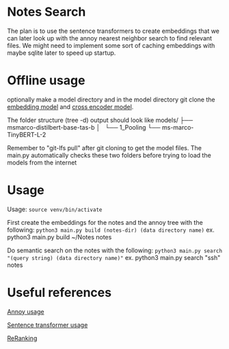 # Notes Search

The plan is to use the sentence transformers to create embeddings that we can later look up with the annoy nearest neighbor search to find relevant files.
We might need to implement some sort of caching embeddings with maybe sqlite later to speed up startup.  

# Offline usage
optionally make a model directory and in the model directory git clone the [embedding model](https://huggingface.co/sentence-transformers/msmarco-distilbert-base-tas-b/tree/main) and [cross encoder model](https://huggingface.co/cross-encoder/ms-marco-TinyBERT-L-2/tree/main). 

The folder structure (tree -d) output should look like 
models/
├── msmarco-distilbert-base-tas-b
│   └── 1_Pooling
└── ms-marco-TinyBERT-L-2

Remember to "git-lfs pull" after git cloning to get the model files. The main.py automatically checks these two folders before trying to load the models from the internet

# Usage
Usage: 
```source venv/bin/activate```

First create the embeddings for the notes and the annoy tree with the following:
```python3 main.py build (notes-dir) (data directory name)```
ex. python3 main.py build ~/Notes notes

Do semantic search on the notes with the following:
```python3 main.py search "(query string) (data directory name)"```
ex. python3 main.py search "ssh" notes

# Useful references
[Annoy usage](https://github.com/spotify/annoy)

[Sentence transformer usage](https://www.sbert.net/docs/pretrained-models/msmarco-v3.html)

[ReRanking](https://www.sbert.net/examples/applications/retrieve_rerank/README.html)
